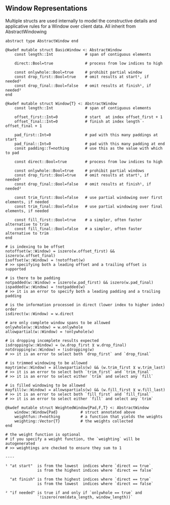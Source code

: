 ## Window Representations

Multiple structs are used internally to model the constructive details and applicative rules for a Window over client data.
All inherit from AbstractWindowing

```
abstract type AbstractWindow end

@kwdef mutable struct BasicWindow <: AbstractWindow
    const length::Int              # span of contiguous elements
    
    direct::Bool=true              # process from low indices to high

    const onlywhole::Bool=true     # prohibit partial window
    const drop_first::Bool=true    # omit results at start¹, if needed²
    const drop_final::Bool=false   # omit results at finish¹, if needed²
end
```
```
@kwdef mutable struct Window{T} <: AbstractWindow
    const length::Int              # span of contiguous elements
    
    offset_first::Int=0            # start  at index offset_first + 1
    offset_final::Int=0            # finish at index length - offset_final + 1

    pad_first::Int=0               # pad with this many paddings at start
    pad_final::Int=0               # pad with this many padding at end
    const padding::T=nothing       # use this as the value with which to pad

    const direct::Bool=true        # process from low indices to high

    const onlywhole::Bool=true     # prohibit partial windows
    const drop_first::Bool=true    # omit results at start¹, if needed²
    const drop_final::Bool=false   # omit results at finish¹, if needed²

    const trim_first::Bool=false   # use partial windowing over first elements, if needed
    const trim_final::Bool=false   # use partial windowing over final elements, if needed
    
    const fill_first::Bool=true    # a simpler, often faster alternative to trim
    const fill_final::Bool=false   # a simpler, often faster alternative to trim
end

# is indexing to be offset
notoffset(w::Window) = iszero(w.offset_first) && iszero(w.offset_final)
isoffset(w::Window) = !notoffset(w)
# >> specifying both a leading offset and a trailing offset is supported

# is there to be padding
notpadded(w::Window) = iszero(w.pad_first) && iszero(w.pad_final)
ispadded(w::Window) = !notpadded(w)
# >> it is an error to specify both a leading padding and a trailing padding

# is the information processed in direct (lower index to higher index) order
isdirect(w::Window) = w.direct

# are only complete window spans to be allowed
onlywhole(w::Window) = w.onlywhole
allowpartial(w::Window) = !onlywhole(w)

# is dropping incomplete results expected
isdropping(w::Window) = (w.drop_first ⊻ w.drop_final)
notdropping(w::Window) = !isdropping(w)
# >> it is an error to select both `drop_first` and `drop_final`
  
# is trimmed windowing to be allowed
maytrim(w::Window) = allowspartials(w) && (w.trim_first ⊻ w.trim_last)
# >> it is an error to select both `trim_first` and `trim_final`
# >> it is an error to select either `trim` and select any `fill`

# is filled windowing to be allowed
mayfill(w::Window) = allowspartials(w) && (w.fill_first ⊻ w.fill_last)
# >> it is an error to select both `fill_first` and `fill_final`
# >> it is an error to select either `fill` and select any `trim`
```

```
@kwdef mutable struct WeightedWindow{Pad,F,T} <: AbstractWindow
    window::Window{Pad}          # struct annotated above
    weightfun::F=nothing         # a function that yields the weights
    weighting::Vector{T}         # the weights collected
end

# the weight function is optional
# if you specify a weight function, the `weighting` will be autogenerated
# >> weightings are checked to ensure they sum to 1

----

```
    ¹ "at start"  is from the lowest  indices where `direct == true`
                  is from the highest indices where `direct == false`

      "at finish" is from the highest indices where `direct == true`
                  is from the lowest  indices where `direct == false`

    ² "if needed" is true if and only if `onlywhole == true` and
                  `!iszero(rem(data_length, window_length))`
```


